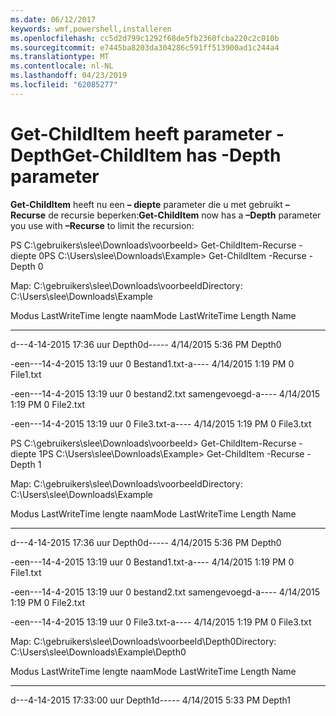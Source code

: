 ```yaml
---
ms.date: 06/12/2017
keywords: wmf,powershell,installeren
ms.openlocfilehash: cc5d2d799c1292f68de5fb2360fcba220c2c010b
ms.sourcegitcommit: e7445ba8203da304286c591ff513900ad1c244a4
ms.translationtype: MT
ms.contentlocale: nl-NL
ms.lasthandoff: 04/23/2019
ms.locfileid: "62085277"
---
```

# <a name="get-childitem-has--depth-parameter"></a><span data-ttu-id="12441-102">Get-ChildItem heeft parameter - Depth</span><span class="sxs-lookup"><span data-stu-id="12441-102">Get-ChildItem has -Depth parameter</span></span>
<span data-ttu-id="12441-103">**Get-ChildItem** heeft nu een **– diepte** parameter die u met gebruikt **– Recurse** de recursie beperken:</span><span class="sxs-lookup"><span data-stu-id="12441-103">**Get-ChildItem** now has a **–Depth** parameter you use with **–Recurse** to limit the recursion:</span></span>

<span data-ttu-id="12441-104">PS C:\\gebruikers\\slee\\Downloads\\voorbeeld&gt; Get-ChildItem-Recurse - diepte 0</span><span class="sxs-lookup"><span data-stu-id="12441-104">PS C:\\Users\\slee\\Downloads\\Example&gt; Get-ChildItem -Recurse -Depth 0</span></span>

<span data-ttu-id="12441-105">Map: C:\\gebruikers\\slee\\Downloads\\voorbeeld</span><span class="sxs-lookup"><span data-stu-id="12441-105">Directory: C:\\Users\\slee\\Downloads\\Example</span></span>

<span data-ttu-id="12441-106">Modus LastWriteTime lengte naam</span><span class="sxs-lookup"><span data-stu-id="12441-106">Mode LastWriteTime Length Name</span></span>

---- ------------- ------ ----

<span data-ttu-id="12441-107">d---4-14-2015 17:36 uur Depth0</span><span class="sxs-lookup"><span data-stu-id="12441-107">d----- 4/14/2015 5:36 PM Depth0</span></span>

<span data-ttu-id="12441-108">-een---14-4-2015 13:19 uur 0 Bestand1.txt</span><span class="sxs-lookup"><span data-stu-id="12441-108">-a---- 4/14/2015 1:19 PM 0 File1.txt</span></span>

<span data-ttu-id="12441-109">-een---14-4-2015 13:19 uur 0 bestand2.txt samengevoegd</span><span class="sxs-lookup"><span data-stu-id="12441-109">-a---- 4/14/2015 1:19 PM 0 File2.txt</span></span>

<span data-ttu-id="12441-110">-een---14-4-2015 13:19 uur 0 File3.txt</span><span class="sxs-lookup"><span data-stu-id="12441-110">-a---- 4/14/2015 1:19 PM 0 File3.txt</span></span>

<span data-ttu-id="12441-111">PS C:\\gebruikers\\slee\\Downloads\\voorbeeld&gt; Get-ChildItem-Recurse - diepte 1</span><span class="sxs-lookup"><span data-stu-id="12441-111">PS C:\\Users\\slee\\Downloads\\Example&gt; Get-ChildItem -Recurse -Depth 1</span></span>

<span data-ttu-id="12441-112">Map: C:\\gebruikers\\slee\\Downloads\\voorbeeld</span><span class="sxs-lookup"><span data-stu-id="12441-112">Directory: C:\\Users\\slee\\Downloads\\Example</span></span>

<span data-ttu-id="12441-113">Modus LastWriteTime lengte naam</span><span class="sxs-lookup"><span data-stu-id="12441-113">Mode LastWriteTime Length Name</span></span>

---- ------------- ------ ----

<span data-ttu-id="12441-114">d---4-14-2015 17:36 uur Depth0</span><span class="sxs-lookup"><span data-stu-id="12441-114">d----- 4/14/2015 5:36 PM Depth0</span></span>

<span data-ttu-id="12441-115">-een---14-4-2015 13:19 uur 0 Bestand1.txt</span><span class="sxs-lookup"><span data-stu-id="12441-115">-a---- 4/14/2015 1:19 PM 0 File1.txt</span></span>

<span data-ttu-id="12441-116">-een---14-4-2015 13:19 uur 0 bestand2.txt samengevoegd</span><span class="sxs-lookup"><span data-stu-id="12441-116">-a---- 4/14/2015 1:19 PM 0 File2.txt</span></span>

<span data-ttu-id="12441-117">-een---14-4-2015 13:19 uur 0 File3.txt</span><span class="sxs-lookup"><span data-stu-id="12441-117">-a---- 4/14/2015 1:19 PM 0 File3.txt</span></span>

<span data-ttu-id="12441-118">Map: C:\\gebruikers\\slee\\Downloads\\voorbeeld\\Depth0</span><span class="sxs-lookup"><span data-stu-id="12441-118">Directory: C:\\Users\\slee\\Downloads\\Example\\Depth0</span></span>

<span data-ttu-id="12441-119">Modus LastWriteTime lengte naam</span><span class="sxs-lookup"><span data-stu-id="12441-119">Mode LastWriteTime Length Name</span></span>

---- ------------- ------ ----

<span data-ttu-id="12441-120">d---4-14-2015 17:33:00 uur Depth1</span><span class="sxs-lookup"><span data-stu-id="12441-120">d----- 4/14/2015 5:33 PM Depth1</span></span>
